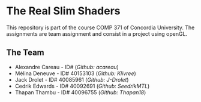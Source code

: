# **The Real Slim Shaders**

This repository is part of the course COMP 371 of Concordia University.
The assignments are team assignment and consist in a project using openGL.

## **The Team**

- Alexandre Careau - ID#  (_Github: acareau_)
- Mélina Deneuve - ID# 40153103 (_Github: Klivree_)
- Jack Drolet - ID# 40085961 (_Github: J-Drolet_)
- Cedrik Edwards - ID# 40092691  (_Github: SeedrikMTL_)
- Thapan Thambu - ID# 40096755  (_Github: Thapan18_)
